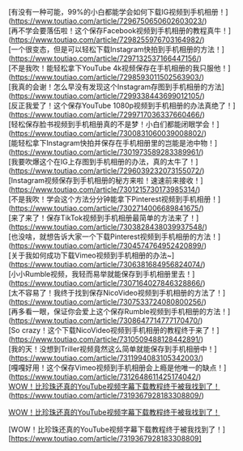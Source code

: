 [有没有一种可能，99%的小白都能学会如何下载IG视频到手机相册！]	(https://www.toutiao.com/article/7296750650602603023/)<br>
[再不学会要落伍啦！这个保存Facebook视频到手机相册的教程真牛！]	(https://www.toutiao.com/article/7298255976703164982/)<br>
[一个很变态，但是可以轻松下载Instagram快拍到手机相册的方法！]	(https://www.toutiao.com/article/7297132537166447156/)<br>
[不是我吹！能轻松拿下YouTube 4k视频保存在手机相册的我只服他！]	(https://www.toutiao.com/article/7298593011502563903/)<br>
[我真的会谢！怎么早没有发现这个Instagram存图到手机相册的方法]	(https://www.toutiao.com/article/7299338443699012105/)<br>
[反正我爱了！这个保存YouTube 1080p视频到手机相册的办法真绝了！]	(https://www.toutiao.com/article/7299717036337660466/)<br>
[轻松保存脸书视频到手机相册真的不是梦！小白们都能闭眼学会！]	(https://www.toutiao.com/article/7300831060039008802/)<br>
[能轻松拿下Instagram快拍并保存在手机相册里的岂能是池中物！]	(https://www.toutiao.com/article/7301973589283389961/)<br>
[我要吹爆这个在IG上存图到手机相册的办法，真的太牛了！]	(https://www.toutiao.com/article/7296039232073155072/)<br>
[Instagram视频保存到手机相册的秘方来啦！速速前来接收！]	(https://www.toutiao.com/article/7301215730173985314/)<br>
[不是我吹！学会这个方法分分钟能拿下Pinterest视频到手机相册！]	(https://www.toutiao.com/article/7302714006689841675/)<br>
[来了来了！保存TikTok视频到手机相册最简单的方法来了！]	(https://www.toutiao.com/article/7303828438039937548/)<br>
[也没啥，就想告诉大家一个下载Pinterest视频到手机相册的方法！]	(https://www.toutiao.com/article/7304574764952420899/)<br>
[关于我如何成功下载Vimeo视频到手机相册的办法~]	(https://www.toutiao.com/article/7306381684956824074/)<br>
[小小Rumble视频，我轻而易举就能保存到手机相册里去！]	(https://www.toutiao.com/article/7307164027846328866/)<br>
[太不容易了！我终于找到保存NicoVideo视频到手机相册的方法了！]	(https://www.toutiao.com/article/7307533724080800256/)<br>
[再多看一眼，保证你会爱上这个保存Rumble视频到手机相册的方法！]	(https://www.toutiao.com/article/7308647714777170470/)<br>
[So crazy！这个下载NicoVideo视频到手机相册的教程终于来了！]	(https://www.toutiao.com/article/7310509488128442891/)<br>
[我的天！没想到Triller视频竟然这么简单就能保存到手机相册中！]	(https://www.toutiao.com/article/7311994083105342003/)<br>
[嘎嘎好用！这个保存Vimeo视频到手机相册会上瘾是他唯一的缺点！]	(https://www.toutiao.com/article/7312648611425174042/)<br>
[WOW！比珍珠还真的YouTube视频字幕下载教程终于被我找到了！]	(https://www.toutiao.com/article/7319367928183308809/)<br>


[WOW！比珍珠还真的YouTube视频字幕下载教程终于被我找到了！](https://www.toutiao.com/article/7319367928183308809)

[WOW！比珍珠还真的YouTube视频字幕下载教程终于被我找到了！][https://www.toutiao.com/article/7319367928183308809]

[WOW！比珍珠还真的YouTube视频字幕下载教程终于被我找到了！]: https://www.toutiao.com/article/7319367928183308809
